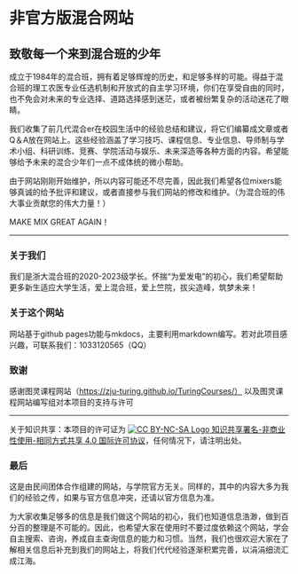 # 非官方版混合网站
## 致敬每一个来到混合班的少年
成立于1984年的混合班，拥有着足够辉煌的历史，和足够多样的可能。得益于混合班的理工农医专业任选机制和开放式的自主学习环境，你们在享受自由的同时，也不免会对未来的专业选择、道路选择感到迷茫，或者被纷繁复杂的活动迷花了眼睛。

我们收集了前几代混合er在校园生活中的经验总结和建议，将它们编纂成文章或者Q＆A放在网站上。这些经验涵盖了学习技巧、课程信息、专业信息、导师制与学术小组、科研训练、竞赛、学院活动与娱乐、未来深造等各种方面的内容。希望能够给予未来的混合少年们一点不成体统的微小帮助。

由于网站刚刚开始维护，所以内容可能还不尽完善，因此我们希望各位mixers能够真诚的给予批评和建议，或者直接参与我们网站的修改和维护。（为混合班的伟大事业贡献您的伟大力量！）

MAKE MIX GREAT AGAIN！

--- 

### 关于我们
我们是浙大混合班的2020-2023级学长。怀揣“为爱发电”的初心，我们希望帮助更多新生适应大学生活，爱上混合班，爱上竺院，拔尖造峰，筑梦未来！
### 关于这个网站
网站基于github pages功能与mkdocs，主要利用markdown编写。若对此项目感兴趣，可联系我们：1033120565（QQ）

### 致谢
感谢图灵课程网站（https://zju-turing.github.io/TuringCourses/） 以及图灵课程网站编写组对本项目的支持与许可

--- 

关于知识共享：本项目的许可证为  [![CC BY-NC-SA Logo](https://i.creativecommons.org/l/by-nc-sa/4.0/80x15.png) 知识共享署名-非商业性使用-相同方式共享 4.0 国际许可协议](https://creativecommons.org/licenses/by-nc-sa/4.0/deed.zh)，任何情况下，请注明出处。
### 最后
这是由民间团体合作组建的网站，与学院官方无关。同样的，其中的内容大多为我们的经验之传，如果与官方信息冲突，还请以官方信息为准。

为大家收集足够多的信息是我们做这个网站的初心，我们也知道信息浩渺，做到百分百的整理是不可能的。因此，也希望大家在使用时不要过度依赖这个网站，学会自主搜索、咨询，养成自主查询信息的能力和习惯。当然，我们也很欢迎大家在了解相关信息后补充到我们的网站上，将我们代代经验逐渐积累完善，以涓涓细流汇成江海。
